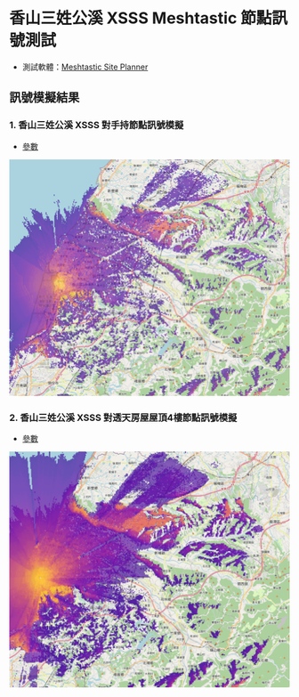 # 香山三姓公溪 XSSS Meshtastic 節點訊號測試

- 測試軟體：[Meshtastic Site Planner](https://site.meshtastic.org/)

## 訊號模擬結果

### 1. 香山三姓公溪 XSSS 對手持節點訊號模擬

- [參數](./handheld-TX915-JDK-20/parameter.md)

![手持節點的模擬圖](./handheld-TX915-JDK-20/image.png)

### 2. 香山三姓公溪 XSSS 對透天房屋屋頂4樓節點訊號模擬

- [參數](./house-4-GT-BLG20-40-L/parameter.md)

![房屋節點的模擬圖](./house-4-GT-BLG20-40-L/image.png)
